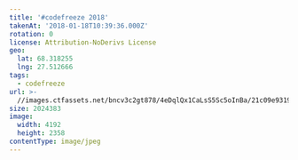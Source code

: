 ```yaml
---
title: '#codefreeze 2018'
takenAt: '2018-01-18T10:39:36.000Z'
rotation: 0
license: Attribution-NoDerivs License
geo:
  lat: 68.318255
  lng: 27.512666
tags:
  - codefreeze
url: >-
  //images.ctfassets.net/bncv3c2gt878/4eDqlQx1CaLsS5Sc5oInBa/21c09e93190f2e022c3b351d962fb16c/codefreeze-2018_24931228617_o
size: 2024383
image:
  width: 4192
  height: 2358
contentType: image/jpeg
---
```


